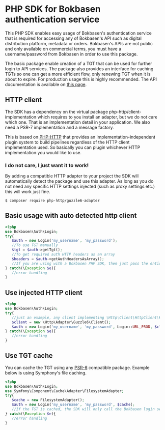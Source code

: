 # PHP SDK for Bokbasen authentication service

This PHP SDK enables easy usage of Bokbasen's authentication service that is required for accessing any of Bokbasen's API such as digital distribution platform, metadata or orders. Bokbasen's APIs are not public and only available on commercial terms, you must have a username/password from Bokbasen in order to use this package.
 
The basic package enable creation of a TGT that can be used for further login to API services. The package also provides an interface for caching TGTs so one can get a more efficient flow, only renewing TGT when it is about to expire. For production usage this is highly recommended. The API documentation is available on [this page](https://bokbasen.jira.com/wiki/display/api/Authentication+Service).
 
## HTTP client 
The SDK has a dependency on the virtual package php-http/client-implementation which requires to you install an adapter, but we do not care which one. That is an implementation detail in your application. We also need a PSR-7 implementation and a message factory. 

This is based on [PHP-HTTP](http://docs.php-http.org/en/latest/index.html) that provides an implementation-independent plugin system to build pipelines regardless of the HTTP client implementation used. So basically you can plugin whichever HTTP implementation you would like to use.

### I do not care, I just want it to work!

By adding a compatible HTTP adapter to your project the SDK will automatically detect the package and use this adapter. As long as you do not need any specific HTTP settings injected (such as proxy settings etc.) this will work just fine.

```$ composer require php-http/guzzle6-adapter```

## Basic usage with auto detected http client
 
 ```php
 <?php
 use Bokbasen\Auth\Login;
 try{
 	$auth = new Login('my_username', 'my_password');
 	//To use TGT manually 
 	$tgt = $auth->getTgt();
 	//To get required auth HTTP headers as an array
 	$headers = $auth->getAuthHeadersAsArray();
 	//If you are using with a Bokbasen PHP SDK, then just pass the entire $auth object 
 } catch(\Exception $e){
 	//error handling
 }
 ```
 
## Use injected HTTP client
 
 ```php
 <?php
 use Bokbasen\Auth\Login;
 try{
 	//just an example, any client implementing \Http\Client\HttpClient\HttpClient will work
 	$client = new \Http\Adapter\Guzzle6\Client();
 	$auth = new Login('my_username', 'my_password', Login::URL_PROD, $client);
 } catch(\Exception $e){
 	//error handling
 }
 ```
  
## Use TGT cache

You can cache the TGT using any [PSR-6](http://www.php-fig.org/psr/psr-6/) compatible package. Example below is using Symphony's file caching. 

 ```php
 <?php
 use Bokbasen\Auth\Login;
 use Symfony\Component\Cache\Adapter\FilesystemAdapter;
 try{
 	$cache = new FilesystemAdapter();
 	$auth = new Login('my_username', 'my_password', $cache);
	//If the TGT is cached, the SDK will only call the Bokbasen login server when the token is set to expire
 } catch(\Exception $e){
 	//error handling
 }